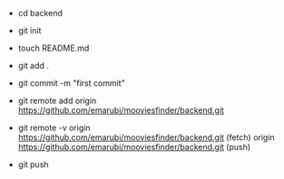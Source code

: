 - cd backend
- git init
- touch README.md
- git add .
- git commit -m "first commit"

- git remote add origin https://github.com/emarubi/mooviesfinder/backend.git
- git remote -v
  origin https://github.com/emarubi/mooviesfinder/backend.git (fetch)
  origin https://github.com/emarubi/mooviesfinder/backend.git (push)

- git push
